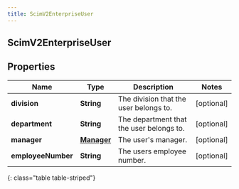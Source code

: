 ```yaml
---
title: ScimV2EnterpriseUser
---
```

## ScimV2EnterpriseUser


## Properties

| Name | Type | Description | Notes |
| ------------ | ------------- | ------------- | ------------- |
| **division** | <!----><!---->**String**<!----> | The division that the user belongs to. |  [optional] |
| **department** | <!----><!---->**String**<!----> | The department that the user belongs to. |  [optional] |
| **manager** | <!----><!---->[**Manager**](Manager.html)<!----> | The user&#39;s manager. |  [optional] |
| **employeeNumber** | <!----><!---->**String**<!----> | The users employee number. |  [optional] |
{: class="table table-striped"}



